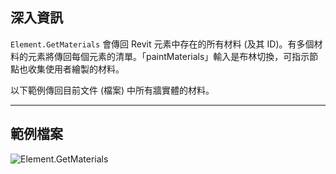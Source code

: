 ## 深入資訊
`Element.GetMaterials` 會傳回 Revit 元素中存在的所有材料 (及其 ID)。有多個材料的元素將傳回每個元素的清單。「paintMaterials」輸入是布林切換，可指示節點也收集使用者繪製的材料。

以下範例傳回目前文件 (檔案) 中所有牆實體的材料。
___
## 範例檔案

![Element.GetMaterials](./Revit.Elements.Element.GetMaterials_img.jpg)
